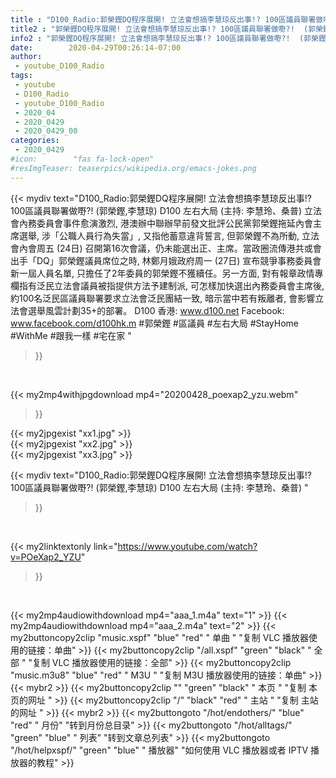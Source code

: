 ```yaml
---
title : "D100_Radio:郭榮鏗DQ程序展開! 立法會想搞李慧琼反出事!? 100區議員聯署做嘢?!  (郭榮鏗,李慧琼) D100 左右大局 (主持: 李慧玲、桑普) "
title2 : "郭榮鏗DQ程序展開! 立法會想搞李慧琼反出事!? 100區議員聯署做嘢?!  (郭榮鏗,李慧琼) D100 左右大局 (主持: 李慧玲、桑普) "
info2 : "郭榮鏗DQ程序展開! 立法會想搞李慧琼反出事!? 100區議員聯署做嘢?!  (郭榮鏗,李慧琼) D100 左右大局 (主持: 李慧玲、桑普)   立法會內務委員會事件愈演激烈, 港澳辦中聯辦早前發文批評公民黨郭榮鏗拖延內會主席選舉, 涉「公職人員行為失當」, 又指他蓄意違背誓言, 但郭榮鏗不為所動, 立法會內會周五 (24日) 召開第16次會議，仍未能選出正、主席。當政圈流傳港共或會出手「DQ」郭榮鏗議員席位之時, 林鄭月娥政府周一 (27日) 宣布競爭事務委員會新一屆人員名單, 只擔任了2年委員的郭榮鏗不獲續任。另一方面, 對有報章政情專欄指有泛民立法會議員被指提供方法予建制派, 可怎樣加快選出內務委員會主席後, 約100名泛民區議員聯署要求立法會泛民團結一致, 暗示當中若有叛離者, 會影響立法會選舉風雲計劃35+的部署。   D100 香港: www.d100.net Facebook: www.facebook.com/d100hk.m  #郭榮鏗 #區議員 #左右大局 #StayHome #WithMe #跟我一樣 #宅在家 "
date:        2020-04-29T00:26:14-07:00
author:
 - youtube_D100_Radio
tags:
 - youtube
 - D100_Radio
 - youtube_D100_Radio
 - 2020_04
 - 2020_0429
 - 2020_0429_00
categories:
 - 2020_0429
#icon:        "fas fa-lock-open"
#resImgTeaser: teaserpics/wikipedia.org/emacs-jokes.png
---
```


{{< mydiv text="D100_Radio:郭榮鏗DQ程序展開! 立法會想搞李慧琼反出事!? 100區議員聯署做嘢?!  (郭榮鏗,李慧琼) D100 左右大局 (主持: 李慧玲、桑普)   立法會內務委員會事件愈演激烈, 港澳辦中聯辦早前發文批評公民黨郭榮鏗拖延內會主席選舉, 涉「公職人員行為失當」, 又指他蓄意違背誓言, 但郭榮鏗不為所動, 立法會內會周五 (24日) 召開第16次會議，仍未能選出正、主席。當政圈流傳港共或會出手「DQ」郭榮鏗議員席位之時, 林鄭月娥政府周一 (27日) 宣布競爭事務委員會新一屆人員名單, 只擔任了2年委員的郭榮鏗不獲續任。另一方面, 對有報章政情專欄指有泛民立法會議員被指提供方法予建制派, 可怎樣加快選出內務委員會主席後, 約100名泛民區議員聯署要求立法會泛民團結一致, 暗示當中若有叛離者, 會影響立法會選舉風雲計劃35+的部署。   D100 香港: www.d100.net Facebook: www.facebook.com/d100hk.m  #郭榮鏗 #區議員 #左右大局 #StayHome #WithMe #跟我一樣 #宅在家 "
>}}
<br>


{{< my2mp4withjpgdownload mp4="20200428_poexap2_yzu.webm"
>}}

{{< my2jpgexist "xx1.jpg" >}}<br>
{{< my2jpgexist "xx2.jpg" >}}<br>
{{< my2jpgexist "xx3.jpg" >}}<br>



{{< mydiv text="D100_Radio:郭榮鏗DQ程序展開! 立法會想搞李慧琼反出事!? 100區議員聯署做嘢?!  (郭榮鏗,李慧琼) D100 左右大局 (主持: 李慧玲、桑普) "
>}}
<br>

{{< my2linktextonly link="https://www.youtube.com/watch?v=POeXap2_YZU"
>}}


<br>

{{< my2mp4audiowithdownload mp4="aaa_1.m4a"    text="1" >}}
{{< my2mp4audiowithdownload mp4="aaa_2.m4a"    text="2" >}}
{{< my2buttoncopy2clip "music.xspf"        "blue"   "red"    " 单曲 "  "复制 VLC 播放器使用的链接：单曲" >}} {{< my2buttoncopy2clip "/all.xspf"         "green"  "black"  " 全部 "  "复制 VLC 播放器使用的链接：全部" >}} {{< my2buttoncopy2clip "music.m3u8"        "blue"   "red"    " M3U  "    "复制 M3U 播放器使用的链接：单曲" >}} {{< mybr2 >}} {{< my2buttoncopy2clip ""                  "green"  "black"  " 本页 "    "复制 本页的网址 " >}} {{< my2buttoncopy2clip "/"                 "black"  "red"    " 主站 "    "复制 主站的网址 " >}} {{< mybr2 >}} {{< my2buttongoto      "/hot/endothers/"   "blue"   "red"    " 月份"   "转到月份总目录" >}} {{< my2buttongoto      "/hot/alltags/"     "green"  "blue"   " 列表"   "转到文章总列表" >}} {{< my2buttongoto      "/hot/helpxspf/"    "green"  "blue"   " 播放器" "如何使用 VLC 播放器或者 IPTV 播放器的教程" >}} 
